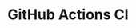 # GitHub Actions CI









































































































































































































































































































































































































































































































































































































































































































































































































































































































































































































































































































































































































































































































































































































































































































































































































































































































































































































































































































































